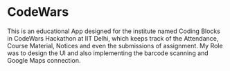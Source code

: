 # CodeWars
This is an educational App designed for the institute named Coding Blocks in CodeWars Hackathon at IIT Delhi, which keeps track of the Attendance, Course Material, Notices and even the submissions of assignment. My Role was to design the UI and also implementing the barcode scanning and Google Maps connection.
